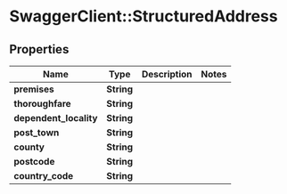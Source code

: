 # SwaggerClient::StructuredAddress

## Properties
Name | Type | Description | Notes
------------ | ------------- | ------------- | -------------
**premises** | **String** |  | 
**thoroughfare** | **String** |  | 
**dependent_locality** | **String** |  | 
**post_town** | **String** |  | 
**county** | **String** |  | 
**postcode** | **String** |  | 
**country_code** | **String** |  | 


